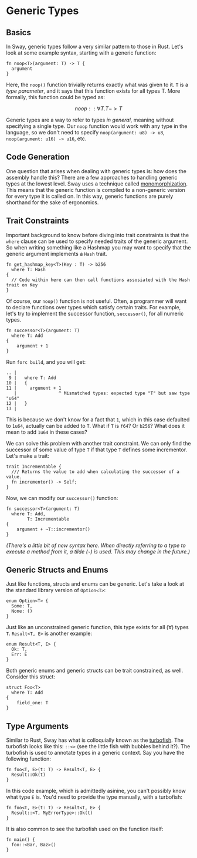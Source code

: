 # Generic Types

## Basics

In Sway, generic types follow a very similar pattern to those in Rust. Let's look at some example syntax,
starting with a generic function:

```sway
fn noop<T>(argument: T) -> T {
  argument
}
```

Here, the `noop()` function trivially returns exactly what was given to it. `T` is a _type parameter_, and it says
that this function exists for all types T. More formally, this function could be typed as:

```math
noop :: ∀T. T -> T
```

Generic types are a way to refer to types _in general_, meaning without specifying a single type. Our `noop` function
would work with any type in the language, so we don't need to specify `noop(argument: u8) -> u8`, `noop(argument: u16) -> u16`, etc.

## Code Generation

One question that arises when dealing with generic types is: how does the assembly handle this? There are a few approaches to handling
generic types at the lowest level. Sway uses a technique called [monomorphization](https://en.wikipedia.org/wiki/Monomorphization). This
means that the generic function is compiled to a non-generic version for every type it is called on. In this way, generic functions are
purely shorthand for the sake of ergonomics.

## Trait Constraints

Important background to know before diving into trait constraints is that the `where` clause can be used to specify needed traits of the generic argument. So when writing something like a Hashmap you may
want to specify that the generic argument implements a `Hash` trait.

```sway
fn get_hashmap_key<T>(Key : T) -> b256
  where T: Hash
{
  // Code within here can then call functions assosiated with the Hash trait on Key
}
```

Of course, our `noop()` function is not useful. Often, a programmer will want to declare functions over types which satisfy certain traits.
For example, let's try to implement the successor function, `successor()`, for all numeric types.

```sway
fn successor<T>(argument: T)
  where T: Add
{
    argument + 1
}
```

Run `forc build`, and you will get:

```sway
.. |
 9 |   where T: Add
10 |   {
11 |     argument + 1                                        
   |                ^ Mismatched types: expected type "T" but saw type "u64"
12 |   }
13 |

```

This is because we don't know for a fact that `1`, which in this case defaulted to `1u64`, actually can be added to `T`. What if `T` is `f64`? Or `b256`? What does it mean to add `1u64` in these cases?

We can solve this problem with another trait constraint. We can only find the successor of some value of type `T` if that type `T` defines some incrementor. Let's make a trait:

```sway
trait Incrementable {
  /// Returns the value to add when calculating the successor of a value.
  fn incrementor() -> Self;
}
```

Now, we can modify our `successor()` function:

```sway
fn successor<T>(argument: T)
  where T: Add,
        T: Incrementable
{
    argument + ~T::incrementor()
}
```

_(There's a little bit of new syntax here. When directly referring to a type to execute a method from it, a tilde (`~`) is used. This may change in the future.)_

## Generic Structs and Enums

Just like functions, structs and enums can be generic. Let's take a look at the standard library version of `Option<T>`:

```sway
enum Option<T> {
  Some: T,
  None: ()
}
```

Just like an unconstrained generic function, this type exists for all (∀) types `T`. `Result<T, E>` is another example:

```sway
enum Result<T, E> {
  Ok: T,
  Err: E
}
```

Both generic enums and generic structs can be trait constrained, as well. Consider this struct:

```sway
struct Foo<T>
  where T: Add
{
    field_one: T
}
```

## Type Arguments

Similar to Rust, Sway has what is colloquially known as the [turbofish](https://github.com/rust-lang/rust/blob/e98309298d927307c5184f4869604bd068d26183/src/test/ui/parser/bastion-of-the-turbofish.rs). The turbofish looks like this: `::<>` (see the little fish with bubbles behind it?). The turbofish is used to annotate types in a generic context. Say you have the following function:

```sway
fn foo<T, E>(t: T) -> Result<T, E> {
  Result::Ok(t)
}
```

In this code example, which is admittedly asinine, you can't possibly know what type `E` is. You'd need to provide the type manually, with a turbofish:

```sway
fn foo<T, E>(t: T) -> Result<T, E> {
  Result::<T, MyErrorType>::Ok(t)
}
```

It is also common to see the turbofish used on the function itself:

```sway
fn main() {
  foo::<Bar, Baz>()
}
```
